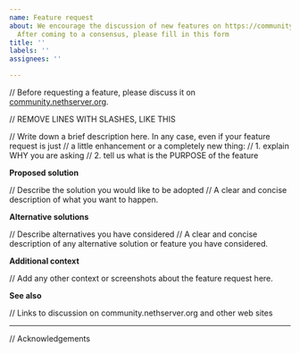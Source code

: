 ```yaml
---
name: Feature request
about: We encourage the discussion of new features on https://community.nethserver.org.
  After coming to a consensus, please fill in this form
title: ''
labels: ''
assignees: ''

---
```


// Before requesting a feature, please discuss it on [community.nethserver.org](https://community.nethserver.org).

// REMOVE LINES WITH SLASHES, LIKE THIS

// Write down a brief description here. In any case, even if your feature request is just 
// a little enhancement or a completely new thing:
// 1. explain WHY you are asking 
// 2. tell us what is the PURPOSE of the feature

**Proposed solution**

// Describe the solution you would like to be adopted
// A clear and concise description of what you want to happen.

**Alternative solutions**

// Describe alternatives you have considered
// A clear and concise description of any alternative solution or feature you have considered.

**Additional context**

// Add any other context or screenshots about the feature request here.

**See also**

// Links to discussion on community.nethserver.org and other web sites

----

// Acknowledgements

